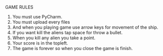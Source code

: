 GAME RULES

1) You must use PyCharm.
2) You must upload every files
3) And when you playing game use arrow keys for movement of the ship.
4) If you want kill the aliens tap space for throw a bullet.
5) When you kill any alien you take a point.
6) Your score is in the topleft.
7) The game is forever so when you close the game is finish.

